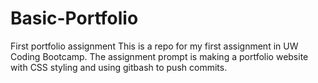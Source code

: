 # Basic-Portfolio
First portfolio assignment
This is a repo for my first assignment in UW Coding Bootcamp. The assignment prompt is making a portfolio website with CSS styling and using gitbash to push commits.
